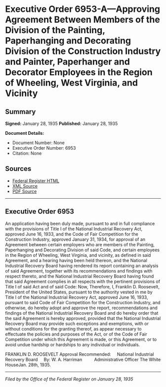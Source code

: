 # Executive Order 6953-A—Approving Agreement Between Members of the Division of the Painting, Paperhanging and Decorating Division of the Construction Industry and Painter, Paperhanger and Decorator Employees in the Region of Wheeling, West Virginia, and Vicinity

## Summary

**Signed:** January 28, 1935
**Published:** January 28, 1935

**Document Details:**
- Document Number: None
- Executive Order Number: 6953
- Citation: None

## Sources
- [Federal Register HTML](https://www.presidency.ucsb.edu/documents/executive-order-6953-approving-agreement-between-members-the-division-the-painting)
- [XML Source](None)
- [PDF Source](None)

---

## Executive Order 6953

An application having been duly made, pursuant to and in full compliance with the provisions of Title I of the National Industrial Recovery Act, approved June 16, 1933, and the Code of Fair Competition for the Construction Industry, approved January 31, 1934, for approval of an Agreement between certain employers who are members of the Painting, Paperhanging and Decorating Division of said Code, and certain employees in the Region of Wheeling, West Virginia, and vicinity, as defined in said Agreement, and a hearing having been held thereon, and the National Industrial Recovery Board having rendered its report containing an analysis of said Agreement, together with its recommendations and findings with respect thereto, and the National Industrial Recovery Board having found that said Agreement complies in all respects with the pertinent provisions of Title I of said Act and of said Code:
Now, Therefore, I, Franklin D. Roosevelt, President of the United States, pursuant to the authority vested in me by Title I of the National Industrial Recovery Act, approved June 16, 1933, pursuant to said Code of Fair Competition for the Construction Industry, and otherwise, do hereby adopt and approve the report, recommendations and findings of the National Industrial Recovery Board and do hereby order that the said Agreement is hereby approved, provided that the National Industrial Recovery Board may provide such exceptions and exemptions, with or without conditions for the granting thereof, as appear necessary to effectuate the policies and purposes of the Act, or of the Code of Fair Competition under which this Agreement is made, or this Agreement, or to avoid undue hardship or hardships to any individual or individuals.

FRANKLIN D. ROOSEVELT
Approval Recommended:     National Industrial Recovery Board     By: W. A. Harriman          Administrative Officer
The White HouseJan. 28th, 1935.

---

*Filed by the Office of the Federal Register on January 28, 1935*
